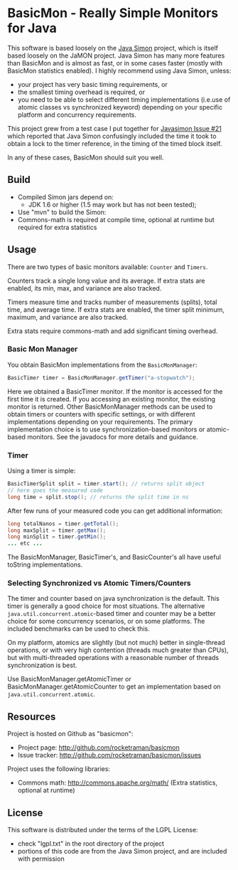 # BasicMon - Really Simple Monitors for Java

This software is based loosely on the [Java Simon](https://github.com/virgo47/javasimon) project, which is itself
based loosely on the JaMON project. Java Simon has many more features than BasicMon and is almost as fast, or in
some cases faster (mostly with BasicMon statistics enabled). I highly recommend using Java Simon, unless:

  * your project has very basic timing requirements, or
  * the smallest timing overhead is required, or
  * you need to be able to select different timing implementations (i.e.use of atomic classes vs synchronized keyword)
    depending on your specific platform and concurrency requirements.

This project grew from a test case I put together for
[Javasimon Issue #21](https://code.google.com/p/javasimon/issues/detail?id=21) which reported that Java Simon
confusingly included the time it took to obtain a lock to the timer reference, in the timing of the timed block
itself.

In any of these cases, BasicMon should suit you well.

## Build

  * Compiled Simon jars depend on:
    * JDK 1.6 or higher (1.5 may work but has not been tested);
  * Use "mvn" to build the Simon:
  * Commons-math is required at compile time, optional at runtime but required for extra statistics

## Usage

There are two types of basic monitors available: `Counter` and `Timers`.

Counters track a single long value and its average. If extra stats are enabled, its min, max, and variance are
also tracked.

Timers measure time and tracks number of measurements (splits), total time, and average time. If extra stats are
enabled, the timer split minimum, maximum, and variance are also tracked.

Extra stats require commons-math and add significant timing overhead.

### Basic Mon Manager

You obtain BasicMon implementations from the `BasicMonManager`:

```java
BasicTimer timer = BasicMonManager.getTimer("a-stopwatch");
```

Here we obtained a BasicTimer monitor. If the monitor is accessed for the first time it is created. If you accessing
an existing monitor, the existing monitor is returned. Other BasicMonManager methods can be used to obtain timers
or counters with specific settings, or with different implementations depending on your requirements. The primary
implementation choice is to use synchronization-based monitors or atomic-based monitors. See the javadocs for more
details and guidance.

### Timer

Using a timer is simple:

```java
BasicTimerSplit split = timer.start(); // returns split object
// here goes the measured code
long time = split.stop(); // returns the split time in ns
```

After few runs of your measured code you can get additional information:

```java
long totalNanos = timer.getTotal();
long maxSplit = timer.getMax();
long minSplit = timer.getMin();
... etc ...
```

The BasicMonManager, BasicTimer's, and BasicCounter's all have useful toString implementations.

### Selecting Synchronized vs Atomic Timers/Counters

The timer and counter based on java synchronization is the default. This timer is generally a good
choice for most situations. The alternative `java.util.concurrent.atomic`-based timer and counter may
be a better choice for some concurrency scenarios, or on some platforms. The included benchmarks can
be used to check this.

On my platform, atomics are slightly (but not much) better in single-thread operations, or with very
high contention (threads much greater than CPUs), but with multi-threaded operations with a reasonable
number of threads synchronization is best.

Use BasicMonManager.getAtomicTimer or BasicMonManager.getAtomicCounter to get an implementation based on
`java.util.concurrent.atomic`.

## Resources

Project is hosted on Github as "basicmon":
  * Project page: http://github.com/rocketraman/basicmon
  * Issue tracker: http://github.com/rocketraman/basicmon/issues

Project uses the following libraries:
  * Commons math: http://commons.apache.org/math/ (Extra statistics, optional at runtime)

## License

This software is distributed under the terms of the LGPL License:
  * check "lgpl.txt" in the root directory of the project
  * portions of this code are from the Java Simon project, and are included with permission
